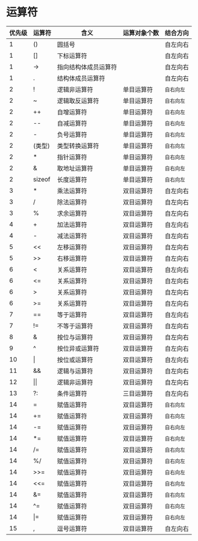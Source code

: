 # 运算符
| 优先级 | 运算符 | 含义                 | 运算对象个数 | 结合方向   |
| ------ | ------ | -------------------- | ------------ | ---------- |
| 1      | ()     | 圆括号               |              | 自左向右   |
| 1      | []     | 下标运算符           |              | 自左向右   |
| 1      | ->     | 指向结构体成员运算符 |              | 自左向右   |
| 1      | .      | 结构体成员运算符     |              | 自左向右   |
| 2      | !      | 逻辑非运算符         | 单目运算符   | `自右向左` |
| 2      | ~      | 逻辑取反运算符       | 单目运算符   | `自右向左` |
| 2      | ++     | 自增运算符           | 单目运算符   | `自右向左` |
| 2      | --     | 自减运算符           | 单目运算符   | `自右向左` |
| 2      | -      | 负号运算符           | 单目运算符   | `自右向左` |
| 2      | (类型) | 类型转换运算符       | 单目运算符   | `自右向左` |
| 2      | *      | 指针运算符           | 单目运算符   | `自右向左` |
| 2      | &      | 取地址运算符         | 单目运算符   | `自右向左` |
| 2      | sizeof | 长度运算符           | 单目运算符   | `自右向左` |
| 3      | *      | 乘法运算符           | 双目运算符   | 自左向右   |
| 3      | /      | 除法运算符           | 双目运算符   | 自左向右   |
| 3      | %      | 求余运算符           | 双目运算符   | 自左向右   |
| 4      | +      | 加法运算符           | 双目运算符   | 自左向右   |
| 4      | -      | 减法运算符           | 双目运算符   | 自左向右   |
| 5      | <<     | 左移运算符           | 双目运算符   | 自左向右   |
| 5      | >>     | 右移运算符           | 双目运算符   | 自左向右   |
| 6      | <      | 关系运算符           | 双目运算符   | 自左向右   |
| 6      | <=     | 关系运算符           | 双目运算符   | 自左向右   |
| 6      | >      | 关系运算符           | 双目运算符   | 自左向右   |
| 6      | >=     | 关系运算符           | 双目运算符   | 自左向右   |
| 7      | ==     | 等于运算符           | 双目运算符   | 自左向右   |
| 7      | !=     | 不等于运算符         | 双目运算符   | 自左向右   |
| 8      | &      | 按位与运算符         | 双目运算符   | 自左向右   |
| 9      | ^      | 按位异或运算符       | 双目运算符   | 自左向右   |
| 10     | \|     | 按位或运算符         | 双目运算符   | 自左向右   |
| 11     | &&     | 逻辑与运算符         | 双目运算符   | 自左向右   |
| 12     | \|\|   | 逻辑非运算符         | 双目运算符   | 自左向右   |
| 13     | ?:     | 条件运算符           | 三目运算符   | 自左向右   |
| 14     | =      | 赋值运算符           | 双目运算符   | `自右向左` |
| 14     | +=     | 赋值运算符           | 双目运算符   | `自右向左` |
| 14     | -=     | 赋值运算符           | 双目运算符   | `自右向左` |
| 14     | *=     | 赋值运算符           | 双目运算符   | `自右向左` |
| 14     | /=     | 赋值运算符           | 双目运算符   | `自右向左` |
| 14     | %/     | 赋值运算符           | 双目运算符   | `自右向左` |
| 14     | >>=    | 赋值运算符           | 双目运算符   | `自右向左` |
| 14     | <<=    | 赋值运算符           | 双目运算符   | `自右向左` |
| 14     | &=     | 赋值运算符           | 双目运算符   | `自右向左` |
| 14     | ^=     | 赋值运算符           | 双目运算符   | `自右向左` |
| 14     | \|=    | 赋值运算符           | 双目运算符   | `自右向左` |
| 15     | ,      | 逗号运算符           | 双目运算符   | 自左向右   |



